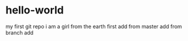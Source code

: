# hello-world
my first git repo 
i am a girl from the earth
first add from master
add from branch
add
